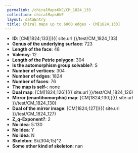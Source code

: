 ```yaml
--- 
 permalink: /chiralMaps6kE/CM_1824_133 
 collection: chiralMaps6kE
 layout: dataEntry
 title: Chiral maps up to 6000 edges - CM[1824;133]
---
```


- **ID**: [CM[1824;133]]({{ site.url }}/test/CM_1824_133)
- **Genus of the underlying surface**: 723
- **Length of the face**: 48
- **Valency**: 12
- **Length of the Petrie polygon**: 304
- **Is the automorphism group solvable?**: S
- **Number of vertices**: 304
- **Number of edges**: 1824
- **Number of faces**: 76
- **The map is self-**: none
- **Dual map**: [CM[1824;126]]({{ site.url }}/test/CM_1824_126)
- **Mirror (enantihomorphic) map**: [CM[1824;130]]({{ site.url }}/test/CM_1824_130)
- **Dual of the mirror image**: [CM[1824;127]]({{ site.url }}/test/CM_1824_127)
- **Z_q-Exponent?**: 2
- **No idea**:  5:130
- **No idea**: Y
- **No idea**: N
- **Skeleton**: Sk(304;15)^2
- **Some other kind of skeleton**: nan
